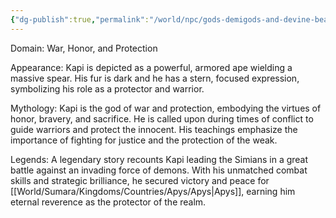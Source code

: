 ```yaml
---
{"dg-publish":true,"permalink":"/world/npc/gods-demigods-and-devine-beasts/way-of-the-great-ape/gods/kapi-the-warrior/"}
---
```


Domain: War, Honor, and Protection

Appearance: Kapi is depicted as a powerful, armored ape wielding a massive spear. His fur is dark and he has a stern, focused expression, symbolizing his role as a protector and warrior.

Mythology: Kapi is the god of war and protection, embodying the virtues of honor, bravery, and sacrifice. He is called upon during times of conflict to guide warriors and protect the innocent. His teachings emphasize the importance of fighting for justice and the protection of the weak.

Legends: A legendary story recounts Kapi leading the Simians in a great battle against an invading force of demons. With his unmatched combat skills and strategic brilliance, he secured victory and peace for [[World/Sumara/Kingdoms/Countries/Apys/Apys\|Apys]], earning him eternal reverence as the protector of the realm.
